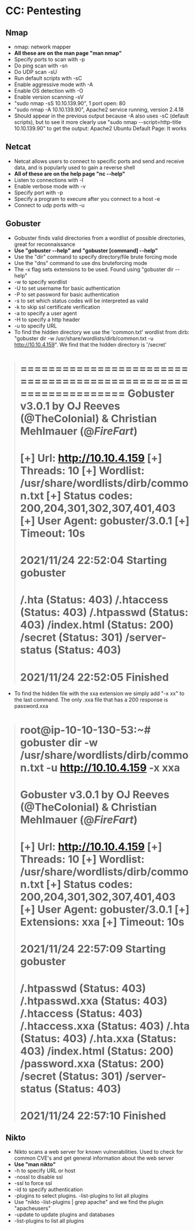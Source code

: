# CC: Pentesting


## Nmap
- nmap: network mapper
- **All these are on the man page "man nmap"**
- Specify ports to scan with -p
- Do ping scan with -sn
- Do UDP scan -sU
- Run default scripts with -sC
- Enable aggressive mode with -A
- Enable OS detection with -O
- Enable version scanning -sV
- "sudo nmap -sS 10.10.139.90", 1 port open: 80
- "sudo nmap -A 10.10.139.90", Apache2 service running, version 2.4.18
- Should appear in the previous output because -A also uses -sC (default scripts), but to see it more clearly use "sudo nmap --script=http-title 10.10.139.90" to get the output: Apache2 Ubuntu Default Page: It works


## Netcat
- Netcat allows users to connect to specific ports and send and receive data, and is popularly used to gain a reverse shell
- **All of these are on the help page "nc --help"**
- Listen to connections with -l
- Enable verbose mode with -v
- Specify port with -p
- Specify a program to execure after you connect to a host -e
- Connect to udp ports with -u


## Gobuster
- Gobuster finds valid directories from a wordlist of possible directories, great for reconnaissance
- **Use "gobuster --help" and "gobuster [command] --help"**
- Use the "dir" command to specify directory/file brute forcing mode
- Use the "dns" command to use dns bruteforcing mode
- The -x flag sets extensions to be used. Found using "gobuster dir --help"
- -w to specify wordlist
- -U to set username for basic authentication
- -P to set password for basic authentication
- -s to set which status codes will be interpreted as valid
- -k to skip ssl certificate verification
- -a to specify a user agent
- -H to specify a http header
- -u to specify URL
- To find the hidden directory we use the 'common.txt' wordlist from dirb: "gobuster dir -w /usr/share/wordlists/dirb/common.txt -u http://10.10.4.159". We find that the hidden directory is '/secret'
>===============================================================
>Gobuster v3.0.1
>by OJ Reeves (@TheColonial) & Christian Mehlmauer (@_FireFart_)
>===============================================================
>[+] Url:            http://10.10.4.159
>[+] Threads:        10
>[+] Wordlist:       /usr/share/wordlists/dirb/common.txt
>[+] Status codes:   200,204,301,302,307,401,403
>[+] User Agent:     gobuster/3.0.1
>[+] Timeout:        10s
>===============================================================
>2021/11/24 22:52:04 Starting gobuster
>===============================================================
>/.hta (Status: 403)
>/.htaccess (Status: 403)
>/.htpasswd (Status: 403)
>/index.html (Status: 200)
>/secret (Status: 301)
>/server-status (Status: 403)
>===============================================================
>2021/11/24 22:52:05 Finished
>===============================================================

- To find the hidden file with the xxa extension we simply add "-x xx" to the last command. The only .xxa file that has a 200 response is password.xxa
>root@ip-10-10-130-53:~# gobuster dir -w /usr/share/wordlists/dirb/common.txt -u http://10.10.4.159 -x xxa
>===============================================================
>Gobuster v3.0.1
>by OJ Reeves (@TheColonial) & Christian Mehlmauer (@_FireFart_)
>===============================================================
>[+] Url:            http://10.10.4.159
>[+] Threads:        10
>[+] Wordlist:       /usr/share/wordlists/dirb/common.txt
>[+] Status codes:   200,204,301,302,307,401,403
>[+] User Agent:     gobuster/3.0.1
>[+] Extensions:     xxa
>[+] Timeout:        10s
>===============================================================
>2021/11/24 22:57:09 Starting gobuster
>===============================================================
>/.htpasswd (Status: 403)
>/.htpasswd.xxa (Status: 403)
>/.htaccess (Status: 403)
>/.htaccess.xxa (Status: 403)
>/.hta (Status: 403)
>/.hta.xxa (Status: 403)
>/index.html (Status: 200)
>/password.xxa (Status: 200)
>/secret (Status: 301)
>/server-status (Status: 403)
>===============================================================
>2021/11/24 22:57:10 Finished
>===============================================================


## Nikto
- Nikto scans a web server for known vulnerabilities. Used to check for common CVE's and get general information about the web server
- **Use "man nikto"**
- -h to specify URL or host
- -nossl to disable ssl
- -ssl to force ssl
- -id to specify authentication
- -plugins to select plugins. -list-plugins to list all plugins
- Use "nikto -list-plugins | grep apache" and we find the plugin "apacheusers"
- -update to update plugins and databases
- -list-plugins to list all plugins
